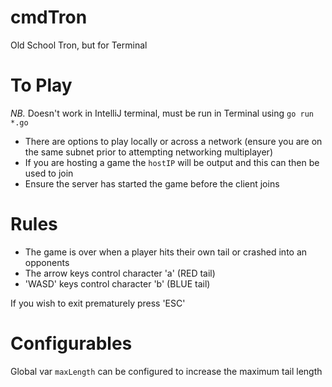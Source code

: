 # cmdTron
Old School Tron, but for Terminal

# To Play
*NB.* Doesn't work in IntelliJ terminal, must be run in Terminal using `go run *.go`

- There are options to play locally or across a network (ensure you are on the same subnet prior to attempting networking multiplayer)
- If you are hosting a game the `hostIP` will be output and this can then be used to join
- Ensure the server has started the game before the client joins

# Rules

- The game is over when a player hits their own tail or crashed into an opponents
- The arrow keys control character 'a' (RED tail)
- 'WASD' keys control character 'b' (BLUE tail)

If you wish to exit prematurely press 'ESC'

# Configurables
Global var `maxLength` can be configured to increase the maximum tail length
